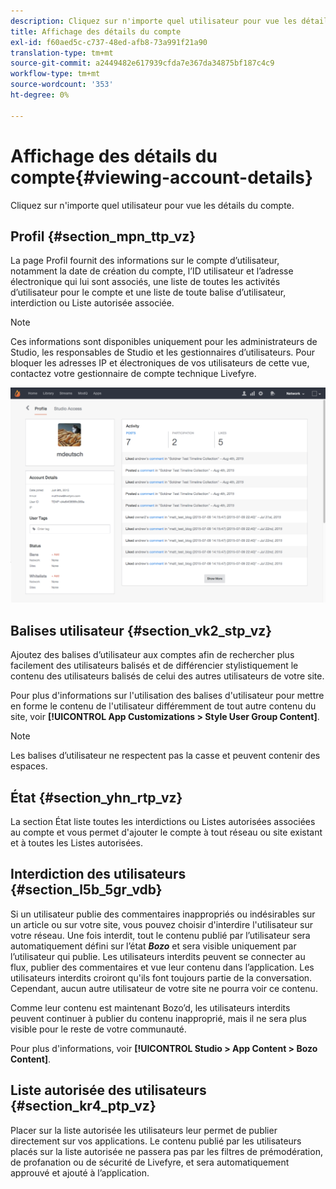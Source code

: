 ```yaml
---
description: Cliquez sur n'importe quel utilisateur pour vue les détails du compte.
title: Affichage des détails du compte
exl-id: f60aed5c-c737-48ed-afb8-73a991f21a90
translation-type: tm+mt
source-git-commit: a2449482e617939cfda7e367da34875bf187c4c9
workflow-type: tm+mt
source-wordcount: '353'
ht-degree: 0%

---
```


# Affichage des détails du compte{#viewing-account-details}

Cliquez sur n&#39;importe quel utilisateur pour vue les détails du compte.

## Profil {#section_mpn_ttp_vz}

La page Profil fournit des informations sur le compte d’utilisateur, notamment la date de création du compte, l’ID utilisateur et l’adresse électronique qui lui sont associés, une liste de toutes les activités d’utilisateur pour le compte et une liste de toute balise d’utilisateur, interdiction ou Liste autorisée associée.

>[!NOTE]
>
>Ces informations sont disponibles uniquement pour les administrateurs de Studio, les responsables de Studio et les gestionnaires d’utilisateurs. Pour bloquer les adresses IP et électroniques de vos utilisateurs de cette vue, contactez votre gestionnaire de compte technique Livefyre.

![](assets/UsersProfile-1024x699.png)

## Balises utilisateur {#section_vk2_stp_vz}

Ajoutez des balises d’utilisateur aux comptes afin de rechercher plus facilement des utilisateurs balisés et de différencier stylistiquement le contenu des utilisateurs balisés de celui des autres utilisateurs de votre site.

Pour plus d&#39;informations sur l&#39;utilisation des balises d&#39;utilisateur pour mettre en forme le contenu de l&#39;utilisateur différemment de tout autre contenu du site, voir **[!UICONTROL App Customizations > Style User Group Content]**.

>[!NOTE]
>
>Les balises d’utilisateur ne respectent pas la casse et peuvent contenir des espaces.

## État {#section_yhn_rtp_vz}

La section État liste toutes les interdictions ou Listes autorisées associées au compte et vous permet d&#39;ajouter le compte à tout réseau ou site existant et à toutes les Listes autorisées.

## Interdiction des utilisateurs {#section_l5b_5gr_vdb}

Si un utilisateur publie des commentaires inappropriés ou indésirables sur un article ou sur votre site, vous pouvez choisir d&#39;interdire l&#39;utilisateur sur votre réseau. Une fois interdit, tout le contenu publié par l’utilisateur sera automatiquement défini sur l’état ***Bozo*** et sera visible uniquement par l’utilisateur qui publie. Les utilisateurs interdits peuvent se connecter au flux, publier des commentaires et vue leur contenu dans l’application. Les utilisateurs interdits croiront qu&#39;ils font toujours partie de la conversation. Cependant, aucun autre utilisateur de votre site ne pourra voir ce contenu.

Comme leur contenu est maintenant Bozo’d, les utilisateurs interdits peuvent continuer à publier du contenu inapproprié, mais il ne sera plus visible pour le reste de votre communauté.

Pour plus d&#39;informations, voir **[!UICONTROL Studio > App Content > Bozo Content]**.

## Liste autorisée des utilisateurs {#section_kr4_ptp_vz}

Placer sur la liste autorisée les utilisateurs leur permet de publier directement sur vos applications. Le contenu publié par les utilisateurs placés sur la liste autorisée ne passera pas par les filtres de prémodération, de profanation ou de sécurité de Livefyre, et sera automatiquement approuvé et ajouté à l’application.
